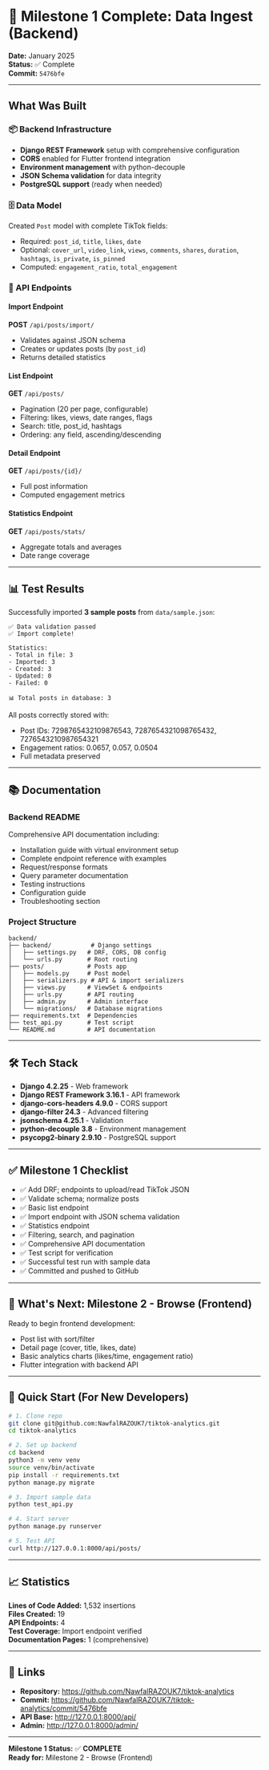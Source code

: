 # 🎉 Milestone 1 Complete: Data Ingest (Backend)

**Date:** January 2025  
**Status:** ✅ Complete  
**Commit:** `5476bfe`

---

## What Was Built

### 📦 Backend Infrastructure

- **Django REST Framework** setup with comprehensive configuration
- **CORS** enabled for Flutter frontend integration
- **Environment management** with python-decouple
- **JSON Schema validation** for data integrity
- **PostgreSQL support** (ready when needed)

### 🗄️ Data Model

Created `Post` model with complete TikTok fields:

- Required: `post_id`, `title`, `likes`, `date`
- Optional: `cover_url`, `video_link`, `views`, `comments`, `shares`, `duration`, `hashtags`, `is_private`, `is_pinned`
- Computed: `engagement_ratio`, `total_engagement`

### 🚀 API Endpoints

#### Import Endpoint

**POST** `/api/posts/import/`

- Validates against JSON schema
- Creates or updates posts (by `post_id`)
- Returns detailed statistics

#### List Endpoint

**GET** `/api/posts/`

- Pagination (20 per page, configurable)
- Filtering: likes, views, date ranges, flags
- Search: title, post_id, hashtags
- Ordering: any field, ascending/descending

#### Detail Endpoint

**GET** `/api/posts/{id}/`

- Full post information
- Computed engagement metrics

#### Statistics Endpoint

**GET** `/api/posts/stats/`

- Aggregate totals and averages
- Date range coverage

---

## 📊 Test Results

Successfully imported **3 sample posts** from `data/sample.json`:

```
✅ Data validation passed
✅ Import complete!

Statistics:
- Total in file: 3
- Imported: 3
- Created: 3
- Updated: 0
- Failed: 0

📊 Total posts in database: 3
```

All posts correctly stored with:

- Post IDs: 7298765432109876543, 7287654321098765432, 7276543210987654321
- Engagement ratios: 0.0657, 0.057, 0.0504
- Full metadata preserved

---

## 📚 Documentation

### Backend README

Comprehensive API documentation including:

- Installation guide with virtual environment setup
- Complete endpoint reference with examples
- Request/response formats
- Query parameter documentation
- Testing instructions
- Configuration guide
- Troubleshooting section

### Project Structure

```
backend/
├── backend/           # Django settings
│   ├── settings.py   # DRF, CORS, DB config
│   └── urls.py       # Root routing
├── posts/            # Posts app
│   ├── models.py     # Post model
│   ├── serializers.py # API & import serializers
│   ├── views.py      # ViewSet & endpoints
│   ├── urls.py       # API routing
│   ├── admin.py      # Admin interface
│   └── migrations/   # Database migrations
├── requirements.txt  # Dependencies
├── test_api.py       # Test script
└── README.md         # API documentation
```

---

## 🛠️ Tech Stack

- **Django 4.2.25** - Web framework
- **Django REST Framework 3.16.1** - API framework
- **django-cors-headers 4.9.0** - CORS support
- **django-filter 24.3** - Advanced filtering
- **jsonschema 4.25.1** - Validation
- **python-decouple 3.8** - Environment management
- **psycopg2-binary 2.9.10** - PostgreSQL support

---

## ✅ Milestone 1 Checklist

- ✅ Add DRF; endpoints to upload/read TikTok JSON
- ✅ Validate schema; normalize posts
- ✅ Basic list endpoint
- ✅ Import endpoint with JSON schema validation
- ✅ Statistics endpoint
- ✅ Filtering, search, and pagination
- ✅ Comprehensive API documentation
- ✅ Test script for verification
- ✅ Successful test run with sample data
- ✅ Committed and pushed to GitHub

---

## 🎯 What's Next: Milestone 2 - Browse (Frontend)

Ready to begin frontend development:

- Post list with sort/filter
- Detail page (cover, title, likes, date)
- Basic analytics charts (likes/time, engagement ratio)
- Flutter integration with backend API

---

## 🚀 Quick Start (For New Developers)

```bash
# 1. Clone repo
git clone git@github.com:NawfalRAZOUK7/tiktok-analytics.git
cd tiktok-analytics

# 2. Set up backend
cd backend
python3 -m venv venv
source venv/bin/activate
pip install -r requirements.txt
python manage.py migrate

# 3. Import sample data
python test_api.py

# 4. Start server
python manage.py runserver

# 5. Test API
curl http://127.0.0.1:8000/api/posts/
```

---

## 📈 Statistics

**Lines of Code Added:** 1,532 insertions  
**Files Created:** 19  
**API Endpoints:** 4  
**Test Coverage:** Import endpoint verified  
**Documentation Pages:** 1 (comprehensive)

---

## 🔗 Links

- **Repository:** https://github.com/NawfalRAZOUK7/tiktok-analytics
- **Commit:** https://github.com/NawfalRAZOUK7/tiktok-analytics/commit/5476bfe
- **API Base:** http://127.0.0.1:8000/api/
- **Admin:** http://127.0.0.1:8000/admin/

---

**Milestone 1 Status:** ✅ **COMPLETE**  
**Ready for:** Milestone 2 - Browse (Frontend)
